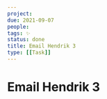 ```yaml
---
project:
due: 2021-09-07
people:
tags: ✨
status: done
title: Email Hendrik 3
type: [[Task]]
---
```


# Email Hendrik 3